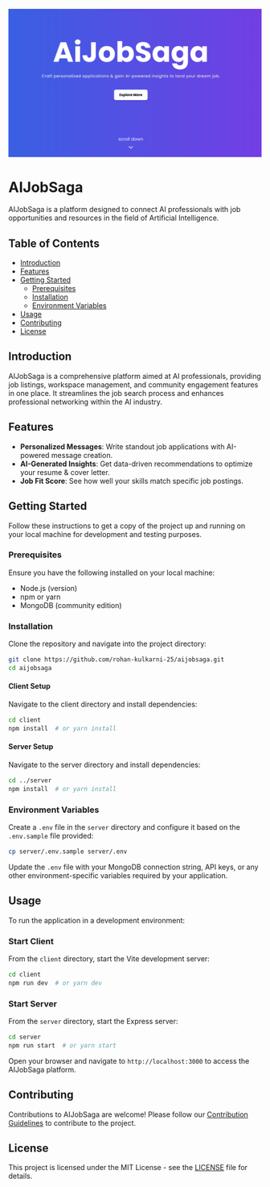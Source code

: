 ![alt text](image.png)

# AIJobSaga

AIJobSaga is a platform designed to connect AI professionals with job opportunities and resources in the field of Artificial Intelligence.

## Table of Contents

- [Introduction](#introduction)
- [Features](#features)
- [Getting Started](#getting-started)
  - [Prerequisites](#prerequisites)
  - [Installation](#installation)
  - [Environment Variables](#environment-variables)
- [Usage](#usage)
- [Contributing](#contributing)
- [License](#license)

## Introduction

AIJobSaga is a comprehensive platform aimed at AI professionals, providing job listings, workspace management, and community engagement features in one place. It streamlines the job search process and enhances professional networking within the AI industry.

## Features

- **Personalized Messages**: Write standout job applications with AI-powered message creation.
- **AI-Generated Insights**: Get data-driven recommendations to optimize your resume & cover letter.
- **Job Fit Score**: See how well your skills match specific job postings.

## Getting Started

Follow these instructions to get a copy of the project up and running on your local machine for development and testing purposes.

### Prerequisites

Ensure you have the following installed on your local machine:

- Node.js (version)
- npm or yarn
- MongoDB (community edition)

### Installation

Clone the repository and navigate into the project directory:

```bash
git clone https://github.com/rohan-kulkarni-25/aijobsaga.git
cd aijobsaga
```

#### Client Setup

Navigate to the client directory and install dependencies:

```bash
cd client
npm install  # or yarn install
```

#### Server Setup

Navigate to the server directory and install dependencies:

```bash
cd ../server
npm install  # or yarn install
```

### Environment Variables

Create a `.env` file in the `server` directory and configure it based on the `.env.sample` file provided:

```bash
cp server/.env.sample server/.env
```

Update the `.env` file with your MongoDB connection string, API keys, or any other environment-specific variables required by your application.

## Usage

To run the application in a development environment:

### Start Client

From the `client` directory, start the Vite development server:

```bash
cd client
npm run dev  # or yarn dev
```

### Start Server

From the `server` directory, start the Express server:

```bash
cd server
npm run start  # or yarn start
```

Open your browser and navigate to `http://localhost:3000` to access the AIJobSaga platform.

## Contributing

Contributions to AIJobSaga are welcome! Please follow our [Contribution Guidelines](CONTRIBUTING.md) to contribute to the project.

## License

This project is licensed under the MIT License - see the [LICENSE](LICENSE) file for details.
